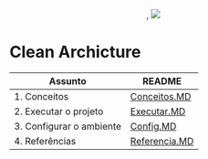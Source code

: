 <p align="center">
,
<img src="https://img.shields.io/badge/status-Em Desenvolvimento-green"/>
</p>   

# Clean Archicture


|  Assunto                       | README                                 |
| -------------------------------| ---------------------------------------|
| 1. Conceitos                   | [Conceitos.MD](/readme/CONCEITOS.MD)   |
| 2. Executar o projeto          | [Executar.MD](/readme/EXECUTAR.MD)     |
| 3. Configurar o ambiente       | [Config.MD](/readme/CONFIG.MD)         | 
| 4. Referências                 | [Referencia.MD](/readme/REFERENCIA.MD) |                              |
